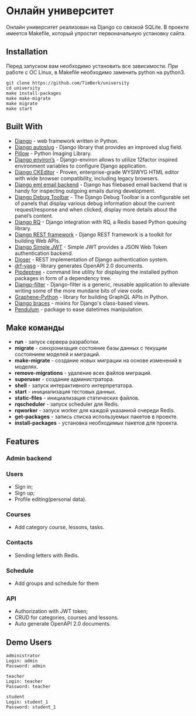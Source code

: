 # Онлайн университет

Онлайн университет реализован на Django со связкой SQLite. В проекте имеется Makefile, который упростит первоначальную установку сайта.


## Installation

Перед запуском вам необходимо установить все зависимости. При работе с ОС Linux, в Makefile необходимо заменить python на python3.

```console
git clone https://github.com/TimBerk/university
cd university
make install-packages
make make-migrate
make migrate
make start
```

## Built With

* [Django](https://www.djangoproject.com/) -  web framework written in Python.
* [Django autoslug](https://django-autoslug.readthedocs.org/) - Django library that provides an improved slug field.
* [Pillow](https://pillow.readthedocs.io/en/stable/) - Python Imaging Library.
* [Django environ’s](https://django-environ.readthedocs.io/en/latest/) - Django-environ allows to utilize 12factor inspired environment variables to configure Django application.
* [Django CKEditor](https://django-ckeditor.readthedocs.io/en/latest/) - Proven, enterprise-grade WYSIWYG HTML editor with wide browser compatibility, including legacy browsers.
* [Django eml email backend](https://github.com/kmike/django-eml-email-backend) - Django has filebased email backend that is handy for inspecting outgoing emails during development.
* [Django Debug Toolbar](https://django-debug-toolbar.readthedocs.io/en/latest/index.html) - The Django Debug Toolbar is a configurable set of panels that display various debug information about the current request/response and when clicked, display more details about the panel’s content.
* [Django RQ](https://github.com/rq/django-rq) - Django integration with RQ, a Redis based Python queuing library.
* [Django REST framework](https://www.django-rest-framework.org/) - Django REST framework is a toolkit for building Web APIs.
* [Django Simple JWT](https://django-rest-framework-simplejwt.readthedocs.io/en/latest/) - Simple JWT provides a JSON Web Token authentication backend.
* [Djoser](https://djoser.readthedocs.io/en/latest/getting_started.html) - REST implementation of Django authentication system.
* [drf-yasg](https://drf-yasg.readthedocs.io/en/stable/) - library generates OpenAPI 2.0 documents.
* [Pipdeptree](https://github.com/naiquevin/pipdeptree) - command line utility for displaying the installed python packages in form of a dependency tree.
* [Django-filter](https://django-filter.readthedocs.io/en/stable/) - Django-filter is a generic, reusable application to alleviate writing some of the more mundane bits of view code.
* [Graphene-Python](https://graphene-python.org/) - library for building GraphQL APIs in Python.
* [Django braces](https://django-braces.readthedocs.io/en/latest/) - mixins for Django's class-based views.
* [Pendulum](https://pendulum.eustace.io/) - package to ease datetimes manipulation.

## Make команды

* **run** - запуск сервера разработки.
* **migrate** - синхронизация состояние базы данных с текущим состоянием моделей и миграций.
* **make-migrate** - создание новых миграции на основе изменений в моделях.
* **remove-migrations** - удаление всех файлов миграций.
* **superuser** - создание администратора.
* **shell** - запуск интерактивного интерпретатора.
* **start** - инициализация тестовых данных.
* **static-files** - инициализация статических файлов.
* **rqscheduler** - запуск scheduler для Redis.
* **rqworker** - запуск worker для каждой указанной очереди Redis.
* **get-packages** - запись списка используемых пакетов в проекте.
* **install-packages** - установка необходимых пакетов для проекта.


## Features

### Admin backend

### Users

* Sign in;
* Sign up;
* Profile editing(personal data).

### Courses

* Add category course, lessons, tasks.

### Contacts

* Sending letters with Redis.

### Schedule

* Add groups and schedule for them

### API

* Authorization with JWT token;
* CRUD for categories, courses and lessons.
* Auto generate OpenAPI 2.0 documents.

## Demo Users

```
administrator
Login: admin
Password: admin

teacher
Login: teacher
Password: teacher

student
Login: student_1
Password: student_1
```